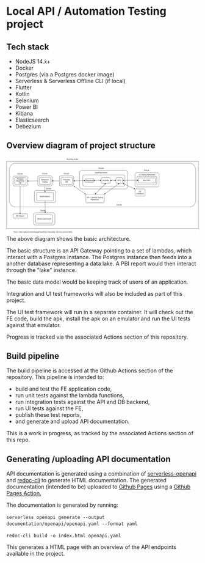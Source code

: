 # Local API / Automation Testing project

## Tech stack

- NodeJS 14.x+
- Docker
- Postgres (via a Postgres docker image)
- Serverless & Serverless Offline CLI (if local)
- Flutter
- Kotlin
- Selenium
- Power BI
- Kibana
- Elasticsearch
- Debezium

## Overview diagram of project structure
<img src="./project_arch.PNG"/>
The above diagram shows the basic architecture.

The basic structure is an API Gateway pointing to a set of lambdas, which interact with a Postgres instance. The Postgres instance then feeds into a another database representing a data lake. A PBI report would then interact through the "lake" instance.

The basic data model would be keeping track of users of an application.

Integration and UI test frameworks will also be included as part of this project.

The UI test framework will run in a separate container. It will check out the FE code, build the apk, install the apk on an emulator and run the UI tests against that emulator.

Progress is tracked via the associated Actions section of this repository.

## Build pipeline
The build pipeline is accessed at the Github Actions section of the repository. This pipeline is intended to:
<ul>
 <li>build and test the FE application code,</li>
 <li>run unit tests against the lambda functions,</li>
 <li>run integration tests against the API and DB backend,</li>
 <li>run UI tests against the FE,</li>
 <li>publish these test reports,</li>
 <li>and generate and upload API documentation. </li>
</ul>

This is a work in progress, as tracked by the associated Actions section of this repo.

## Generating /uploading API documentation
API documentation is generated using a combination of <a href="https://www.npmjs.com/package/serverless-openapi">serverless-openapi</a> and <a href="https://redocly.com/docs/redoc/deployment/cli/">redoc-cli</a> to generate HTML documentation. The generated documentation (intended to be) uploaded to <a href="https://pages.github.com/">Github Pages</a> using a <a href="https://github.com/marketplace/actions/github-pages-action">Github Pages Action.</a>

The documentation is generated by running:

 ``serverless openapi generate --output documentation/openapi/openapi.yaml --format yaml``

 ``redoc-cli build -o index.html openapi.yaml``

 This generates a HTML page with an overview of the API endpoints available in the project.
